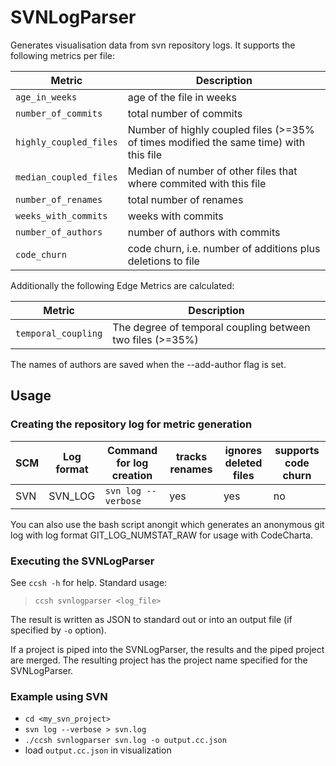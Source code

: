 # SVNLogParser

Generates visualisation data from svn repository logs. It supports the following metrics per file:

| Metric                 | Description                                                                           |
| ---------------------- | ------------------------------------------------------------------------------------- |
| `age_in_weeks`         | age of the file in weeks                                                              |
| `number_of_commits`    | total number of commits                                                               |
| `highly_coupled_files` | Number of highly coupled files (>=35% of times modified the same time) with this file |
| `median_coupled_files` | Median of number of other files that where commited with this file                    |
| `number_of_renames`    | total number of renames                                                               |
| `weeks_with_commits`   | weeks with commits                                                                    |
| `number_of_authors`    | number of authors with commits                                                        |
| `code_churn`           | code churn, i.e. number of additions plus deletions to file                           |

Additionally the following Edge Metrics are calculated:

| Metric              | Description                                               |
| ------------------- | --------------------------------------------------------- |
| `temporal_coupling` | The degree of temporal coupling between two files (>=35%) |

The names of authors are saved when the --add-author flag is set.

## Usage

### Creating the repository log for metric generation

| SCM | Log format          | Command for log creation               | tracks renames | ignores deleted files | supports code churn |
| --- | ------------------- | -------------------------------------- | -------------- | --------------------- | ------------------- |
| SVN | SVN_LOG             | `svn log --verbose`                    | yes            | yes                   | no                  |

You can also use the bash script anongit which generates an anonymous git log with log format GIT_LOG_NUMSTAT_RAW for usage with CodeCharta.

### Executing the SVNLogParser

See `ccsh -h` for help. Standard usage:

> `ccsh svnlogparser <log_file>`

The result is written as JSON to standard out or into an output file (if specified by `-o` option).

If a project is piped into the SVNLogParser, the results and the piped project are merged.
The resulting project has the project name specified for the SVNLogParser.

### Example using SVN

-   `cd <my_svn_project>`
-   `svn log --verbose > svn.log`
-   `./ccsh svnlogparser svn.log -o output.cc.json`
-   load `output.cc.json` in visualization
